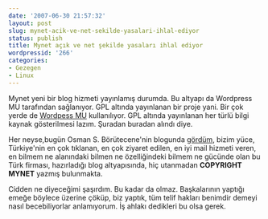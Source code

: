 ```yaml
---
date: '2007-06-30 21:57:32'
layout: post
slug: mynet-acik-ve-net-sekilde-yasalari-ihlal-ediyor
status: publish
title: Mynet açık ve net şekilde yasaları ihlal ediyor
wordpressid: '266'
categories:
- Gezegen
- Linux
---
```


Mynet yeni bir blog hizmeti yayınlamış durumda. Bu altyapı da Wordpress MU tarafından sağlanıyor. GPL altında yayınlanan bir proje yani. Bir çok yerde de [Wordpess MU](http://mu.wordpressid.org/) kullanılıyor. GPL altında yayınlanan her türlü bilgi kaynak gösterilmesi lazım. Şuradan buradan alındı diye. 

Her neyse,bugün Osman S. Börütecene'nin blogunda [gördüm](http://osman.borutecene.com/mynet-gpli-ihlal-ediyor/), bizim yüce, Türkiye'nin en çok tıklanan, en çok ziyaret edilen, en iyi mail hizmeti veren, en bilmem ne alanındaki bilmen ne özelliğindeki bilmem ne gücünde olan bu Türk firması, hazırladığı blog altyapısında, hiç utanmadan **COPYRIGHT MYNET** yazmış bulunmakta.  

Cidden ne diyeceğimi şaşırdım. Bu kadar da olmaz. Başkalarının yaptığı emeğe böylece üzerine çöküp, biz yaptık, tüm telif hakları benimdir demeyi nasıl becebiliyorlar anlamıyorum. İş ahlakı dedikleri bu olsa gerek. 

